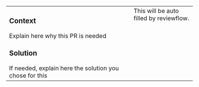 <!-- do not edit this line --><table border="0" cellspacing="0" cellpadding="0" compact><tr><td width="500" valign="top">
<!-- please follow the template -->
<h3>Context</h3>
Explain here why this PR is needed

<h3>Solution</h3>
If needed, explain here the solution you chose for this

<!-- Uncomment this if you need a testing plan
<h3>Testing plan</h3>
- [ ] Test this
- [ ] Test that
-->

<!-- do not edit after this --></td><td width="200" valign="top">This will be auto filled by reviewflow.</td></tr></table>
<!-- end - don't add anything after this -->
